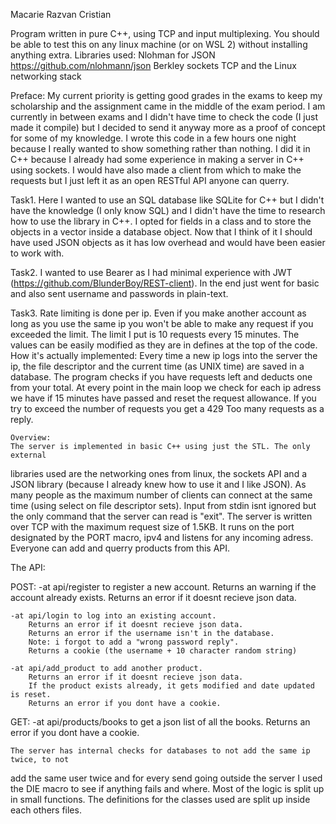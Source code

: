 Macarie Razvan Cristian

Program written in pure C++, using TCP and input multiplexing.
You should be able to test this on any linux machine (or on WSL 2) without
installing anything extra.
Libraries used: 
    Nlohman for JSON https://github.com/nlohmann/json
    Berkley sockets
    TCP and the Linux networking stack

Preface:
    My current priority is getting good grades in the exams to keep
my scholarship and the assignment came in the middle of the exam 
period. I am currently in between exams and I didn't have time to check
the code (I just made it compile) but I decided to send it anyway
more as a proof of concept for some of my knowledge. I wrote this code
in a few hours one night because I really wanted to show something rather
than nothing. 
    I did it in C++ because I already had some experience in making a server
in C++ using sockets. I would have also made a client from which to make 
the requests but I just left it as an open RESTful API anyone can querry.

Task1.
    Here I wanted to use an SQL database like SQLite for C++ but I didn't have
the knowledge (I only know SQL) and I didn't have the time to research how to 
use the library in C++.
    I opted for fields in a class and to store the objects in a vector inside
a database object. Now that I think of it I should have used JSON objects as
it has low overhead and would have been easier to work with.

Task2.
    I wanted to use Bearer as I had minimal experience with JWT 
(https://github.com/BlunderBoy/REST-client). In the end just went for basic
and also sent username and passwords in plain-text.

Task3. 
    Rate limiting is done per ip. Even if you make another account as long as
you use the same ip you won't be able to make any request if you exceeded the limit.
The limit I put is 10 requests every 15 minutes. The values can be easily modified
as they are in defines at the top of the code.
    How it's actually implemented: Every time a new ip logs into the server the ip,
the file descriptor and the current time (as UNIX time) are saved in a database.
The program checks if you have requests left and deducts one from your total.
At every point in the main loop we check for each ip adress we have if 15 minutes 
have passed and reset the request allowance.
    If you try to exceed the number of requests you get a 429 Too many requests as
a reply.

    Overview:
    The server is implemented in basic C++ using just the STL. The only external
libraries used are the networking ones from linux, the sockets API and a JSON 
library (because I already knew how to use it and I like JSON). As many people as
the maximum number of clients can connect at the same time (using select on file
descriptor sets). Input from stdin isnt ignored but the only command that the
server can read is "exit".
    The server is written over TCP with the maximum request size of 1.5KB.
It runs on the port designated by the PORT macro, ipv4 and listens for any
incoming adress.
    Everyone can add and querry products from this API.

The API:

POST:
    -at api/register to register a new account.
        Returns an warning if the account already exists.
        Returns an error if it doesnt recieve json data.

    -at api/login to log into an existing account.
        Returns an error if it doesnt recieve json data.
        Returns an error if the username isn't in the database.
        Note: i forgot to add a "wrong password reply".
        Returns a cookie (the username + 10 character random string)

    -at api/add_product to add another product.
        Returns an error if it doesnt recieve json data.
        If the product exists already, it gets modified and date updated is reset.
        Returns an error if you dont have a cookie.

GET:
    -at api/products/books to get a json list of all the books.
        Returns an error if you dont have a cookie.

    The server has internal checks for databases to not add the same ip twice, to not
add the same user twice and for every send going outside the server I used the DIE macro to
see if anything fails and where. Most of the logic is split up in small functions. The definitions 
for the classes used are split up inside each others files.

